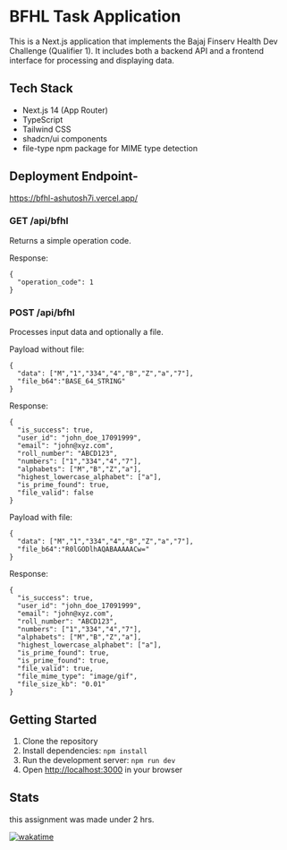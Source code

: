 # BFHL Task Application

This is a Next.js application that implements the Bajaj Finserv Health Dev Challenge (Qualifier 1). It includes both a backend API and a frontend interface for processing and displaying data.

## Tech Stack

- Next.js 14 (App Router)
- TypeScript
- Tailwind CSS
- shadcn/ui components
- file-type npm package for MIME type detection

## Deployment Endpoint-

https://bfhl-ashutosh7i.vercel.app/

### GET /api/bfhl

Returns a simple operation code.

Response:

```
{
  "operation_code": 1
}
```

### POST /api/bfhl

Processes input data and optionally a file.

Payload without file:
```
{
  "data": ["M","1","334","4","B","Z","a","7"],
  "file_b64":"BASE_64_STRING"
}
```

Response:
```
{
  "is_success": true,
  "user_id": "john_doe_17091999",
  "email": "john@xyz.com",
  "roll_number": "ABCD123",
  "numbers": ["1","334","4","7"],
  "alphabets": ["M","B","Z","a"],
  "highest_lowercase_alphabet": ["a"],
  "is_prime_found": true,
  "file_valid": false
}
```
Payload with file:
```
{
  "data": ["M","1","334","4","B","Z","a","7"],
  "file_b64":"R0lGODlhAQABAAAAACw="
}
```
Response:
```
{
  "is_success": true,
  "user_id": "john_doe_17091999",
  "email": "john@xyz.com",
  "roll_number": "ABCD123",
  "numbers": ["1","334","4","7"],
  "alphabets": ["M","B","Z","a"],
  "highest_lowercase_alphabet": ["a"],
  "is_prime_found": true,
  "is_prime_found": true,
  "file_valid": true,
  "file_mime_type": "image/gif",
  "file_size_kb": "0.01"
}
```

## Getting Started

1. Clone the repository
2. Install dependencies: `npm install`
3. Run the development server: `npm run dev`
4. Open [http://localhost:3000](http://localhost:3000) in your browser

## Stats
this assignment was made under 2 hrs.

[![wakatime](https://wakatime.com/badge/user/62850a07-caf8-470f-86a7-660093b4f5b4/project/e87e5701-4c9e-4a51-8dc6-08789119a434.svg)](https://wakatime.com/badge/user/62850a07-caf8-470f-86a7-660093b4f5b4/project/e87e5701-4c9e-4a51-8dc6-08789119a434)